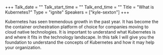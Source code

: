 +++
Talk_date = ""
Talk_start_time = ""
Talk_end_time = ""
Title = "What is Kubernetes?"
Type = "ignite"
Speakers = ["kyle-sexton"]
+++

Kubernetes has seen tremendous growth in the past year. It has become the the container orchestration platform of choice for companies moving to cloud native technologies. It is important to understand what Kubernetes is and where it fits in the technology landscape. In this talk I will give you the foundation to understand the concepts of Kubernetes and how it may help your organization.